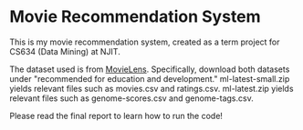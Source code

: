 # Movie Recommendation System
This is my movie recommendation system, created as a term project for CS634 (Data Mining) at NJIT.

The dataset used is from [MovieLens](https://grouplens.org/datasets/movielens/). Specifically, download both datasets under "recommended for education and development."
ml-latest-small.zip yields relevant files such as movies.csv and ratings.csv.
ml-latest.zip yields relevant files such as genome-scores.csv and genome-tags.csv.

Please read the final report to learn how to run the code!
